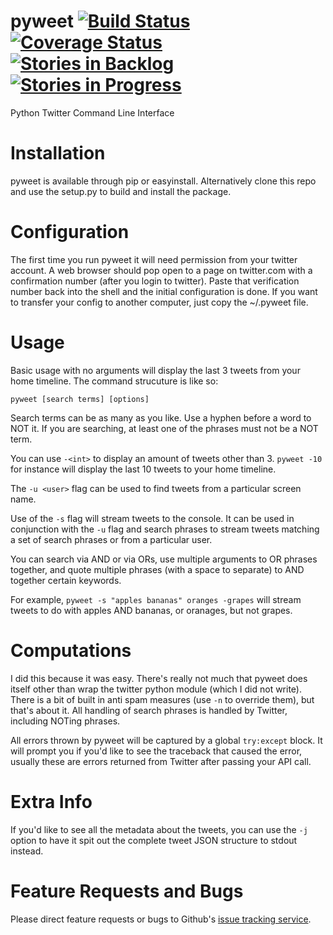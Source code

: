 pyweet [![Build Status](https://travis-ci.org/a-tal/pyweet.png?branch=master)](https://travis-ci.org/a-tal/pyweet) [![Coverage Status](https://coveralls.io/repos/a-tal/pyweet/badge.png?branch=master)](https://coveralls.io/r/a-tal/pyweet?branch=master) [![Stories in Backlog](https://badge.waffle.io/a-tal/pyweet.png?label=ready&title=Backlog)](https://waffle.io/a-tal/pyweet) [![Stories in Progress](https://badge.waffle.io/a-tal/pyweet.png?label=ready&title=in+progress)](https://waffle.io/a-tal/pyweet)
==============================

Python Twitter Command Line Interface


Installation
============

pyweet is available through pip or easyinstall. Alternatively clone this repo and use the setup.py to build and install the package.


Configuration
=============

The first time you run pyweet it will need permission from your twitter account. A web browser should pop open to a page on twitter.com with a confirmation number (after you login to twitter). Paste that verification number back into the shell and the initial configuration is done. If you want to transfer your config to another computer, just copy the ~/.pyweet file.


Usage
=====

Basic usage with no arguments will display the last 3 tweets from your home timeline. The command strucuture is like so:

  `pyweet [search terms] [options]`

Search terms can be as many as you like. Use a hyphen before a word to NOT it. If you are searching, at least one of the phrases must not be a NOT term.

You can use `-<int>` to display an amount of tweets other than 3. `pyweet -10` for instance will display the last 10 tweets to your home timeline.

The `-u <user>` flag can be used to find tweets from a particular screen name.

Use of the `-s` flag will stream tweets to the console. It can be used in conjunction with the `-u` flag and search phrases to stream tweets matching a set of search phrases or from a particular user.

You can search via AND or via ORs, use multiple arguments to OR phrases together, and quote multiple phrases (with a space to separate) to AND together certain keywords.

For example, `pyweet -s "apples bananas" oranges -grapes` will stream tweets to do with apples AND bananas, or oranages, but not grapes.


Computations
============

I did this because it was easy. There's really not much that pyweet does itself other than wrap the twitter python module (which I did not write). There is a bit of built in anti spam measures (use `-n` to override them), but that's about it. All handling of search phrases is handled by Twitter, including NOTing phrases.

All errors thrown by pyweet will be captured by a global `try:except` block. It will prompt you if you'd like to see the traceback that caused the error, usually these are errors returned from Twitter after passing your API call.


Extra Info
==========

If you'd like to see all the metadata about the tweets, you can use the `-j` option to have it spit out the complete tweet JSON structure to stdout instead.


Feature Requests and Bugs
=========================

Please direct feature requests or bugs to Github's [issue tracking service](https://github.com/a-tal/pyweet/issues).
